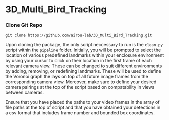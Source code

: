 # 3D_Multi_Bird_Tracking

### Clone Git Repo
```shell
git clone https://github.com/airou-lab/3D_Multi_Bird_Tracking.git
```

Upon cloning the package, the only script neccessary to run is the ```clean.py``` script within the ```pipeline``` folder. Initially, you will be prompted to select the location of various predefined landmarks within your enclosure environment by using your cursor to click on their location in the first frame of each relevant camera view. These can be changed to suit different environments by adding, removing, or redefining landmarks. These will be used to define the Voronoi graph the lays on top of all future image frames from the corresponding camera view. Moreover, make sure to define your desired camera pairings at the top of the script based on compatability in views between cameras. 

Ensure that you have placed the paths to your video frames in the array of file paths at the top of script and that you have obtained your detections in a csv format that includes frame number and bounded box coordinates.
